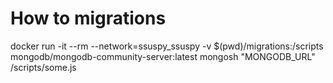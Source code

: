 # How to migrations

docker run -it --rm  --network=ssuspy_ssuspy -v $(pwd)/migrations:/scripts  mongodb/mongodb-community-server:latest mongosh "MONGODB_URL" /scripts/some.js
